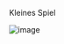 Kleines Spiel

![image](https://github.com/user-attachments/assets/057dd556-6184-4626-a419-b070dfc3e4c8)
